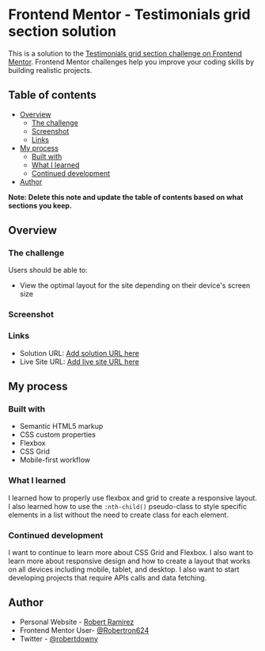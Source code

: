 # Frontend Mentor - Testimonials grid section solution

This is a solution to the [Testimonials grid section challenge on Frontend Mentor](https://www.frontendmentor.io/challenges/testimonials-grid-section-Nnw6J7Un7). Frontend Mentor challenges help you improve your coding skills by building realistic projects. 

## Table of contents

- [Overview](#overview)
  - [The challenge](#the-challenge)
  - [Screenshot](#screenshot)
  - [Links](#links)
- [My process](#my-process)
  - [Built with](#built-with)
  - [What I learned](#what-i-learned)
  - [Continued development](#continued-development)
- [Author](#author)

**Note: Delete this note and update the table of contents based on what sections you keep.**

## Overview

### The challenge

Users should be able to:

- View the optimal layout for the site depending on their device's screen size

### Screenshot


### Links

- Solution URL: [Add solution URL here](https://github.com/Robertron624/testimonials-grid-section)
- Live Site URL: [Add live site URL here](https://stellar-sunflower-ab99f2.netlify.app/)

## My process

### Built with

- Semantic HTML5 markup
- CSS custom properties
- Flexbox
- CSS Grid
- Mobile-first workflow

### What I learned

I learned how to properly use flexbox and grid to create a responsive layout. I also learned how to use the `:nth-child()` pseudo-class to style specific elements in a list without the need to create class for each element.


### Continued development

I want to continue to learn more about CSS Grid and Flexbox. I also want to learn more about responsive design and how to create a layout that works on all devices including mobile, tablet, and desktop. I also want to start developing projects that require APIs calls and data fetching.


## Author

- Personal Website - [Robert Ramirez](https://robert-ramirez.netlify.app)
- Frontend Mentor User- [@Robertron624](https://www.frontendmentor.io/profile/Robertron624)
- Twitter - [@robertdowny](https://www.twitter.com/robertdowny)